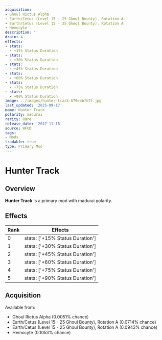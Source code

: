 ```yaml
---
acquisition:
- Ghoul Rictus Alpha
- Earth/Cetus (Level 15 - 25 Ghoul Bounty), Rotation A
- Earth/Cetus (Level 15 - 25 Ghoul Bounty), Rotation A
- Hemocyte
description: ''
drain: 4
effects:
- stats:
  - +15% Status Duration
- stats:
  - +30% Status Duration
- stats:
  - +45% Status Duration
- stats:
  - +60% Status Duration
- stats:
  - +75% Status Duration
- stats:
  - +90% Status Duration
image: ../images/hunter-track-679e4bfb7f.jpg
last_updated: '2025-09-17'
name: Hunter Track
polarity: madurai
rarity: Rare
release_date: '2017-11-15'
source: WFCD
tags:
- Mods
tradable: true
type: Primary Mod
---
```


# Hunter Track

## Overview

**Hunter Track** is a primary mod with madurai polarity.

## Effects

| Rank | Effects |
|------|----------|
| 0 | stats: ['+15% Status Duration'] |
| 1 | stats: ['+30% Status Duration'] |
| 2 | stats: ['+45% Status Duration'] |
| 3 | stats: ['+60% Status Duration'] |
| 4 | stats: ['+75% Status Duration'] |
| 5 | stats: ['+90% Status Duration'] |

## Acquisition

Available from:
- Ghoul Rictus Alpha (0.0051% chance)
- Earth/Cetus (Level 15 - 25 Ghoul Bounty), Rotation A (0.0714% chance)
- Earth/Cetus (Level 15 - 25 Ghoul Bounty), Rotation A (0.0943% chance)
- Hemocyte (0.1053% chance)

